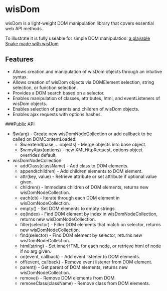 # wisDom

wisDom is a light-weight DOM manipulation library that covers essential web API methods.  

To illustrate it is fully useable for simple DOM manipulation: [a playable Snake made with wisDom](http://www.pklong.io/snake)

## Features

* Allows creation and manipulation of wisDom objects through an intuitive syntax.
* Allows creation of wisDom objects via DOMElement selection, string selection, or function selection.
* Provides a DOM search based on a selector.
* Enables manipulation of classes, attributes, html, and eventListeners of wisDom objects.
* Enables selection of parents and children of wisDom objects.
* Enables ajax requests with options hashes.

###Public API

* $w(arg) - Create new wisDomNodeCollection or add callback to be called on DOMContentLoaded.
	* $w.extend(base, ...objects) - Merge objects into base object.
	* $w.myAjax(options) - new XMLHttpRequest, options object overrides default.
* wisDomNodeCollection
	* addClass(className) - Add class to DOM elements.
	* append(children) - Add children elements to DOM element.
	* attr(key, value) - Retrieve attribute or set attribute if optional value given.
	* children() - Immediate children of DOM elements, returns new wisDomNodeCollection.
	* each(cb) - Iterate through each DOM element in wisDomNodeCollection.
	* empty() - Set DOM elements to empty strings.
	* eq(index) - Find DOM element by index in wisDomNodeCollection, returns new wisDomNodeCollection.
	* filter(selector) - Filter DOM elements that match on selector, returns new wisDomNodeCollection.
	* find(selector) - Find DOM element by selector, returns new wisDomNodeCollection.
	* html(string) - Set innerHTML for each node, or retrieve html of node if no arg given.
	* on(event, callback) - Add event listener to DOM elements.
	* off(event, callback) - Remove event listener from DOM element.
	* parent() - Get parent of DOM elements, returns new wisDomNodeCollection.
	* remove() - Remove DOM elements from DOM.
	* removeClass(className) - Remove class from DOM elements.
